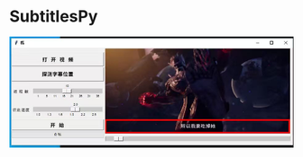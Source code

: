 # SubtitlesPy

![alt text](https://github.com/jackywww/SubtitlesPy/blob/main/images/Weixin%20Image_20250926203945_6_9.jpg?raw=true)
